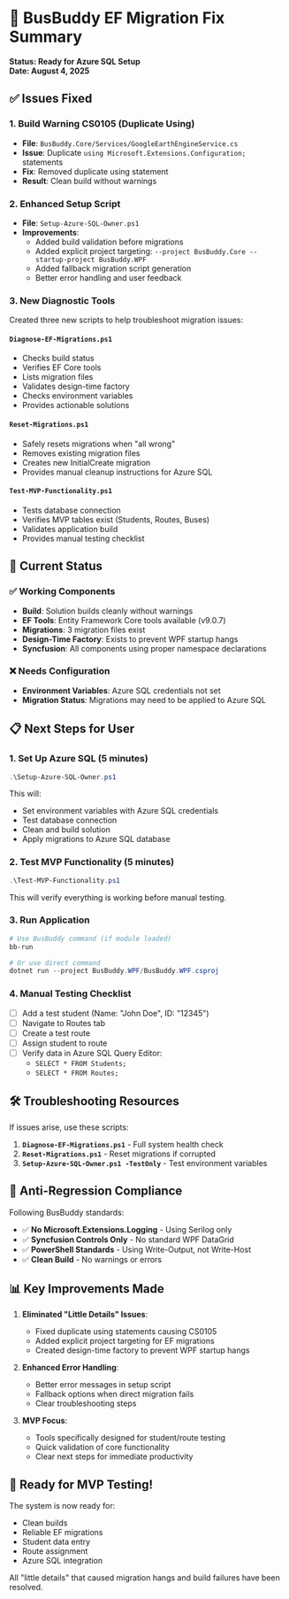 # 🚌 BusBuddy EF Migration Fix Summary

**Status: Ready for Azure SQL Setup**  
**Date: August 4, 2025**

## ✅ Issues Fixed

### 1. **Build Warning CS0105 (Duplicate Using)**

- **File**: `BusBuddy.Core/Services/GoogleEarthEngineService.cs`
- **Issue**: Duplicate `using Microsoft.Extensions.Configuration;` statements
- **Fix**: Removed duplicate using statement
- **Result**: Clean build without warnings

### 2. **Enhanced Setup Script**

- **File**: `Setup-Azure-SQL-Owner.ps1`
- **Improvements**:
    - Added build validation before migrations
    - Added explicit project targeting: `--project BusBuddy.Core --startup-project BusBuddy.WPF`
    - Added fallback migration script generation
    - Better error handling and user feedback

### 3. **New Diagnostic Tools**

Created three new scripts to help troubleshoot migration issues:

#### `Diagnose-EF-Migrations.ps1`

- Checks build status
- Verifies EF Core tools
- Lists migration files
- Validates design-time factory
- Checks environment variables
- Provides actionable solutions

#### `Reset-Migrations.ps1`

- Safely resets migrations when "all wrong"
- Removes existing migration files
- Creates new InitialCreate migration
- Provides manual cleanup instructions for Azure SQL

#### `Test-MVP-Functionality.ps1`

- Tests database connection
- Verifies MVP tables exist (Students, Routes, Buses)
- Validates application build
- Provides manual testing checklist

## 🎯 Current Status

### ✅ Working Components

- **Build**: Solution builds cleanly without warnings
- **EF Tools**: Entity Framework Core tools available (v9.0.7)
- **Migrations**: 3 migration files exist
- **Design-Time Factory**: Exists to prevent WPF startup hangs
- **Syncfusion**: All components using proper namespace declarations

### ❌ Needs Configuration

- **Environment Variables**: Azure SQL credentials not set
- **Migration Status**: Migrations may need to be applied to Azure SQL

## 📋 Next Steps for User

### 1. **Set Up Azure SQL (5 minutes)**

```powershell
.\Setup-Azure-SQL-Owner.ps1
```

This will:

- Set environment variables with Azure SQL credentials
- Test database connection
- Clean and build solution
- Apply migrations to Azure SQL database

### 2. **Test MVP Functionality (5 minutes)**

```powershell
.\Test-MVP-Functionality.ps1
```

This will verify everything is working before manual testing.

### 3. **Run Application**

```powershell
# Use BusBuddy command (if module loaded)
bb-run

# Or use direct command
dotnet run --project BusBuddy.WPF/BusBuddy.WPF.csproj
```

### 4. **Manual Testing Checklist**

- [ ] Add a test student (Name: "John Doe", ID: "12345")
- [ ] Navigate to Routes tab
- [ ] Create a test route
- [ ] Assign student to route
- [ ] Verify data in Azure SQL Query Editor:
    - `SELECT * FROM Students;`
    - `SELECT * FROM Routes;`

## 🛠️ Troubleshooting Resources

If issues arise, use these scripts:

1. **`Diagnose-EF-Migrations.ps1`** - Full system health check
2. **`Reset-Migrations.ps1`** - Reset migrations if corrupted
3. **`Setup-Azure-SQL-Owner.ps1 -TestOnly`** - Test environment variables

## 🚫 Anti-Regression Compliance

Following BusBuddy standards:

- ✅ **No Microsoft.Extensions.Logging** - Using Serilog only
- ✅ **Syncfusion Controls Only** - No standard WPF DataGrid
- ✅ **PowerShell Standards** - Using Write-Output, not Write-Host
- ✅ **Clean Build** - No warnings or errors

## 📊 Key Improvements Made

1. **Eliminated "Little Details" Issues**:
    - Fixed duplicate using statements causing CS0105
    - Added explicit project targeting for EF migrations
    - Created design-time factory to prevent WPF startup hangs

2. **Enhanced Error Handling**:
    - Better error messages in setup script
    - Fallback options when direct migration fails
    - Clear troubleshooting steps

3. **MVP Focus**:
    - Tools specifically designed for student/route testing
    - Quick validation of core functionality
    - Clear next steps for immediate productivity

## 🎉 Ready for MVP Testing!

The system is now ready for:

- Clean builds
- Reliable EF migrations
- Student data entry
- Route assignment
- Azure SQL integration

All "little details" that caused migration hangs and build failures have been resolved.
